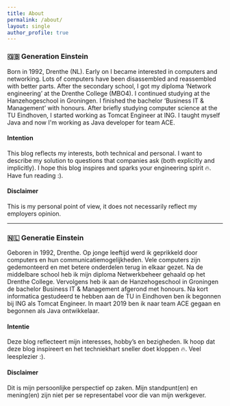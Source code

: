 ```yaml
---
title: About
permalink: /about/
layout: single
author_profile: true
---
```

### 🇬🇧 Generation Einstein
Born in 1992, Drenthe (NL). Early on I became interested in computers and networking. 
Lots of computers have been disassembled and reassembled with better parts. After the secondary school, I got my diploma
‘Network engineering’ at the Drenthe College (MBO4). I continued studying at the Hanzehogeschool in Groningen. I finished 
the bachelor ‘Business IT & Management’ with honours. After briefly studying computer science at the TU Eindhoven, I 
started working as Tomcat Engineer at ING. I taught myself Java and now I'm working as Java developer for team ACE.

#### Intention
This blog reflects my interests, both technical and personal. I want to describe my solution to questions that companies 
ask (both explicitly and implicitly). I hope this blog inspires and sparks your engineering spirit :fire:. Have fun reading :).

#### Disclaimer
This is my personal point of view, it does not necessarily reflect my employers opinion. 

<hr>

### 🇳🇱 Generatie Einstein
Geboren in 1992, Drenthe. Op jonge leeftijd werd ik geprikkeld door computers en hun communicatiemogelijkheden. Vele 
computers zijn gedemonteerd en met betere onderdelen terug in elkaar gezet. Na de middelbare school heb ik mijn diploma 
Netwerkbeheer gehaald op het Drenthe College. Vervolgens heb ik aan de Hanzehogeschool in Groningen de bachelor Business 
IT & Management afgerond met honours. Na kort informatica gestudeerd te hebben aan de TU in Eindhoven ben ik begonnen bij 
ING als Tomcat Engineer. In maart 2019 ben ik naar team ACE gegaan en begonnen als Java ontwikkelaar. 

#### Intentie
Deze blog reflecteert mijn interesses, hobby’s en bezigheden. Ik hoop dat deze blog inspireert en het techniekhart sneller doet kloppen :fire:. Veel leesplezier :).

#### Disclaimer
Dit is mijn persoonlijke perspectief op zaken. Mijn standpunt(en) en mening(en) zijn niet per se representabel voor die van mijn werkgever.
